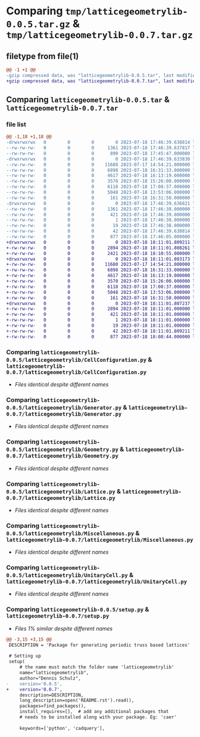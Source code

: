 # Comparing `tmp/latticegeometrylib-0.0.5.tar.gz` & `tmp/latticegeometrylib-0.0.7.tar.gz`

## filetype from file(1)

```diff
@@ -1 +1 @@
-gzip compressed data, was "latticegeometrylib-0.0.5.tar", last modified: Tue Jul 18 17:46:39 2023, max compression
+gzip compressed data, was "latticegeometrylib-0.0.7.tar", last modified: Tue Jul 18 18:11:01 2023, max compression
```

## Comparing `latticegeometrylib-0.0.5.tar` & `latticegeometrylib-0.0.7.tar`

### file list

```diff
@@ -1,18 +1,18 @@
-drwxrwxrwx   0        0        0        0 2023-07-18 17:46:39.638814 latticegeometrylib-0.0.5/
--rw-rw-rw-   0        0        0     1361 2023-07-18 17:46:39.637817 latticegeometrylib-0.0.5/PKG-INFO
--rw-rw-rw-   0        0        0      890 2023-07-18 17:45:47.000000 latticegeometrylib-0.0.5/README.rst
-drwxrwxrwx   0        0        0        0 2023-07-18 17:46:39.633830 latticegeometrylib-0.0.5/latticegeometrylib/
--rw-rw-rw-   0        0        0    11680 2023-07-17 14:54:21.000000 latticegeometrylib-0.0.5/latticegeometrylib/CellConfiguration.py
--rw-rw-rw-   0        0        0     6898 2023-07-18 16:31:33.000000 latticegeometrylib-0.0.5/latticegeometrylib/Generator.py
--rw-rw-rw-   0        0        0     4617 2023-07-18 16:13:19.000000 latticegeometrylib-0.0.5/latticegeometrylib/Geometry.py
--rw-rw-rw-   0        0        0     3570 2023-07-18 15:26:00.000000 latticegeometrylib-0.0.5/latticegeometrylib/Lattice.py
--rw-rw-rw-   0        0        0     6118 2023-07-18 17:08:37.000000 latticegeometrylib-0.0.5/latticegeometrylib/Miscellaneous.py
--rw-rw-rw-   0        0        0     5048 2023-07-18 13:53:06.000000 latticegeometrylib-0.0.5/latticegeometrylib/UnitaryCell.py
--rw-rw-rw-   0        0        0      161 2023-07-18 16:31:50.000000 latticegeometrylib-0.0.5/latticegeometrylib/__init__.py
-drwxrwxrwx   0        0        0        0 2023-07-18 17:46:39.636821 latticegeometrylib-0.0.5/latticegeometrylib.egg-info/
--rw-rw-rw-   0        0        0     1361 2023-07-18 17:46:38.000000 latticegeometrylib-0.0.5/latticegeometrylib.egg-info/PKG-INFO
--rw-rw-rw-   0        0        0      421 2023-07-18 17:46:39.000000 latticegeometrylib-0.0.5/latticegeometrylib.egg-info/SOURCES.txt
--rw-rw-rw-   0        0        0        1 2023-07-18 17:46:38.000000 latticegeometrylib-0.0.5/latticegeometrylib.egg-info/dependency_links.txt
--rw-rw-rw-   0        0        0       19 2023-07-18 17:46:38.000000 latticegeometrylib-0.0.5/latticegeometrylib.egg-info/top_level.txt
--rw-rw-rw-   0        0        0       42 2023-07-18 17:46:39.638814 latticegeometrylib-0.0.5/setup.cfg
--rw-rw-rw-   0        0        0      877 2023-07-18 17:46:05.000000 latticegeometrylib-0.0.5/setup.py
+drwxrwxrwx   0        0        0        0 2023-07-18 18:11:01.809211 latticegeometrylib-0.0.7/
+-rw-rw-rw-   0        0        0     2894 2023-07-18 18:11:01.808261 latticegeometrylib-0.0.7/PKG-INFO
+-rw-rw-rw-   0        0        0     2421 2023-07-18 18:10:55.000000 latticegeometrylib-0.0.7/README.rst
+drwxrwxrwx   0        0        0        0 2023-07-18 18:11:01.803173 latticegeometrylib-0.0.7/latticegeometrylib/
+-rw-rw-rw-   0        0        0    11680 2023-07-17 14:54:21.000000 latticegeometrylib-0.0.7/latticegeometrylib/CellConfiguration.py
+-rw-rw-rw-   0        0        0     6898 2023-07-18 16:31:33.000000 latticegeometrylib-0.0.7/latticegeometrylib/Generator.py
+-rw-rw-rw-   0        0        0     4617 2023-07-18 16:13:19.000000 latticegeometrylib-0.0.7/latticegeometrylib/Geometry.py
+-rw-rw-rw-   0        0        0     3570 2023-07-18 15:26:00.000000 latticegeometrylib-0.0.7/latticegeometrylib/Lattice.py
+-rw-rw-rw-   0        0        0     6118 2023-07-18 17:08:37.000000 latticegeometrylib-0.0.7/latticegeometrylib/Miscellaneous.py
+-rw-rw-rw-   0        0        0     5048 2023-07-18 13:53:06.000000 latticegeometrylib-0.0.7/latticegeometrylib/UnitaryCell.py
+-rw-rw-rw-   0        0        0      161 2023-07-18 16:31:50.000000 latticegeometrylib-0.0.7/latticegeometrylib/__init__.py
+drwxrwxrwx   0        0        0        0 2023-07-18 18:11:01.807237 latticegeometrylib-0.0.7/latticegeometrylib.egg-info/
+-rw-rw-rw-   0        0        0     2894 2023-07-18 18:11:01.000000 latticegeometrylib-0.0.7/latticegeometrylib.egg-info/PKG-INFO
+-rw-rw-rw-   0        0        0      421 2023-07-18 18:11:01.000000 latticegeometrylib-0.0.7/latticegeometrylib.egg-info/SOURCES.txt
+-rw-rw-rw-   0        0        0        1 2023-07-18 18:11:01.000000 latticegeometrylib-0.0.7/latticegeometrylib.egg-info/dependency_links.txt
+-rw-rw-rw-   0        0        0       19 2023-07-18 18:11:01.000000 latticegeometrylib-0.0.7/latticegeometrylib.egg-info/top_level.txt
+-rw-rw-rw-   0        0        0       42 2023-07-18 18:11:01.809211 latticegeometrylib-0.0.7/setup.cfg
+-rw-rw-rw-   0        0        0      877 2023-07-18 18:08:44.000000 latticegeometrylib-0.0.7/setup.py
```

### Comparing `latticegeometrylib-0.0.5/latticegeometrylib/CellConfiguration.py` & `latticegeometrylib-0.0.7/latticegeometrylib/CellConfiguration.py`

 * *Files identical despite different names*

### Comparing `latticegeometrylib-0.0.5/latticegeometrylib/Generator.py` & `latticegeometrylib-0.0.7/latticegeometrylib/Generator.py`

 * *Files identical despite different names*

### Comparing `latticegeometrylib-0.0.5/latticegeometrylib/Geometry.py` & `latticegeometrylib-0.0.7/latticegeometrylib/Geometry.py`

 * *Files identical despite different names*

### Comparing `latticegeometrylib-0.0.5/latticegeometrylib/Lattice.py` & `latticegeometrylib-0.0.7/latticegeometrylib/Lattice.py`

 * *Files identical despite different names*

### Comparing `latticegeometrylib-0.0.5/latticegeometrylib/Miscellaneous.py` & `latticegeometrylib-0.0.7/latticegeometrylib/Miscellaneous.py`

 * *Files identical despite different names*

### Comparing `latticegeometrylib-0.0.5/latticegeometrylib/UnitaryCell.py` & `latticegeometrylib-0.0.7/latticegeometrylib/UnitaryCell.py`

 * *Files identical despite different names*

### Comparing `latticegeometrylib-0.0.5/setup.py` & `latticegeometrylib-0.0.7/setup.py`

 * *Files 1% similar despite different names*

```diff
@@ -3,15 +3,15 @@
 DESCRIPTION = 'Package for generating periodic truss based lattices'
 
 # Setting up
 setup(
     # the name must match the folder name 'latticegeometrylib'
     name="latticegeometrylib",
     author="Dennis Schulz",
-    version='0.0.5',
+    version='0.0.7',
     description=DESCRIPTION,
     long_description=open('README.rst').read(),
     packages=find_packages(),
     install_requires=[],  # add any additional packages that
     # needs to be installed along with your package. Eg: 'caer'
 
     keywords=['python', 'cadquery'],
```

